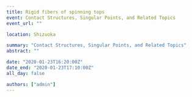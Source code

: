 ```yaml
---
title: Rigid fibers of spinning tops
event: Contact Structures, Singular Points, and Related Topics
event_url: ""

location: Shizuoka

summary: "Contact Structures, Singular Points, and Related Topics"
abstract: ""

date: "2020-01-23T16:20:00Z"
date_end: "2020-01-23T17:10:00Z"
all_day: false

authors: ["admin"]
---
```

